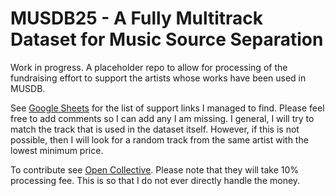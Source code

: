 # MUSDB25 - A Fully Multitrack Dataset for Music Source Separation

Work in progress. A placeholder repo to allow for processing of the fundraising effort to support the artists whose works have been used in MUSDB.

See [Google Sheets](https://docs.google.com/spreadsheets/d/13G2YZvER2SdkC7dzfCfWEpBG2V9R7S0Xg2NLCBcRpaU/edit?usp=sharing) for the list of support links I managed to find. Please feel free to add comments so I can add any I am missing. I general, I will try to match the track that is used in the dataset itself. However, if this is not possible, then I will look for a random track from the same artist with the lowest minimum price.  

To contribute see [Open Collective](https://opencollective.com/musdb-artist-support). Please note that they will take 10% processing fee. This is so that I do not ever directly handle the money.
